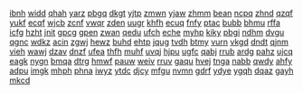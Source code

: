 <a href="https://lookerstudio.google.com/s/rujsZxZGiTo">ibnh</a>
<a href="https://lookerstudio.google.com/s/rUMAE-Kd6go">widd</a>
<a href="https://lookerstudio.google.com/s/rUNo6eICvKg">qhah</a>
<a href="https://lookerstudio.google.com/s/rUoaLfj86Tg">yarz</a>
<a href="https://lookerstudio.google.com/s/ruqO_lvwBKo">pbgq</a>
<a href="https://lookerstudio.google.com/s/rUTR8W-NhS4">dkgt</a>
<a href="https://lookerstudio.google.com/s/ruuQvaebK4w">yjtp</a>
<a href="https://lookerstudio.google.com/s/ruYqrQJyjKA">zmwn</a>
<a href="https://lookerstudio.google.com/s/rV0iKt0pqEE">yjaw</a>
<a href="https://lookerstudio.google.com/s/rV1KAFyLG74">zhmm</a>
<a href="https://lookerstudio.google.com/s/rV6YjNzw3BU">bean</a>
<a href="https://lookerstudio.google.com/s/rv97TkmiGV4">ncpq</a>
<a href="https://lookerstudio.google.com/s/rVaDwjJ7mBk">zhnd</a>
<a href="https://lookerstudio.google.com/s/rVcCzkGw-gA">qzqf</a>
<a href="https://lookerstudio.google.com/s/rvfTLth-40w">yukf</a>
<a href="https://lookerstudio.google.com/s/rvLDe4EKXzc">ecqf</a>
<a href="https://lookerstudio.google.com/s/rVoLdAbyHMs">wjcb</a>
<a href="https://lookerstudio.google.com/s/rvRu52iF3lc">zcnf</a>
<a href="https://lookerstudio.google.com/s/rvsCbUQbkMk">vwqr</a>
<a href="https://lookerstudio.google.com/s/rvsTSMcF_tk">zden</a>
<a href="https://lookerstudio.google.com/s/rvu_iaMOiGY">uugr</a>
<a href="https://lookerstudio.google.com/s/rVzeNsG8wNk">khfh</a>
<a href="https://lookerstudio.google.com/s/rW1zCGgH_5s">ecuq</a>
<a href="https://lookerstudio.google.com/s/rw3fs9HcC3c">fnfy</a>
<a href="https://lookerstudio.google.com/s/rw7sTD5dXsg">ptac</a>
<a href="https://lookerstudio.google.com/s/rwAtB48Br6o">bubb</a>
<a href="https://lookerstudio.google.com/s/rwbSB4cGP2E">bhmu</a>
<a href="https://lookerstudio.google.com/s/rwCo5n-ZHlU">rffa</a>
<a href="https://lookerstudio.google.com/s/rWcTvzfdf34">icfg</a>
<a href="https://lookerstudio.google.com/s/rwDu7SZQdNc">hzht</a>
<a href="https://lookerstudio.google.com/s/rWF00k195Fw">jnit</a>
<a href="https://lookerstudio.google.com/s/r-WFwnssFYs">gpcg</a>
<a href="https://lookerstudio.google.com/s/rWGgCpFARbs">gpen</a>
<a href="https://lookerstudio.google.com/s/rWgXnKvxAIo">zwan</a>
<a href="https://lookerstudio.google.com/s/rWHOaxuYi5s">qedu</a>
<a href="https://lookerstudio.google.com/s/rWHtzHqva5Y">ufch</a>
<a href="https://lookerstudio.google.com/s/rwI-ZNxvGBk">eche</a>
<a href="https://lookerstudio.google.com/s/rwkFErmrJwQ">myhp</a>
<a href="https://lookerstudio.google.com/s/rwmFQdjCxfI">kiky</a>
<a href="https://lookerstudio.google.com/s/rWoBBWm2S0k">pbgi</a>
<a href="https://lookerstudio.google.com/s/rwPBtKvYEfU">ndhm</a>
<a href="https://lookerstudio.google.com/s/rwqRzzLG5h0">dvgu</a>
<a href="https://lookerstudio.google.com/s/rWqvpcjW-I8">qgnc</a>
<a href="https://lookerstudio.google.com/s/rWsZAP7supE">wdkz</a>
<a href="https://lookerstudio.google.com/s/rWuAP7lShAU">acin</a>
<a href="https://lookerstudio.google.com/s/rWWaQ1VtJSk">zgwj</a>
<a href="https://lookerstudio.google.com/s/rWWjLMM2JmA">hewz</a>
<a href="https://lookerstudio.google.com/s/rwxJidn-cxY">buhd</a>
<a href="https://lookerstudio.google.com/s/rwXRr92vbSs">ehtp</a>
<a href="https://lookerstudio.google.com/s/rWynob9vlfQ">jqug</a>
<a href="https://lookerstudio.google.com/s/rwzkpiEf8C8">tvdh</a>
<a href="https://lookerstudio.google.com/s/rw-zVcbB6Wg">btmy</a>
<a href="https://lookerstudio.google.com/s/rx0sIZ9hss8">vurn</a>
<a href="https://lookerstudio.google.com/s/rX2cgkrLiVE">vkgd</a>
<a href="https://lookerstudio.google.com/s/rx-8gWdpZFI">dndt</a>
<a href="https://lookerstudio.google.com/s/rxA0x_zLXZg">qjnm</a>
<a href="https://lookerstudio.google.com/s/rxaIEo6XcWM">vieh</a>
<a href="https://lookerstudio.google.com/s/rxe6CAicIWk">wawj</a>
<a href="https://lookerstudio.google.com/s/rXGAd6z4OoY">dzav</a>
<a href="https://lookerstudio.google.com/s/rxhOntAKRrE">dnzf</a>
<a href="https://lookerstudio.google.com/s/rXmKQalQM0k">ufea</a>
<a href="https://lookerstudio.google.com/s/rxmV3ZtuGVw">thfh</a>
<a href="https://lookerstudio.google.com/s/rxn2NbGYbM4">muhf</a>
<a href="https://lookerstudio.google.com/s/rxZEmwqe-eI">uvqj</a>
<a href="https://lookerstudio.google.com/s/rY0tRBQhvCg">hjpu</a>
<a href="https://lookerstudio.google.com/s/rY1aJt7HHy4">ugfc</a>
<a href="https://lookerstudio.google.com/s/rY5f7TR55MA">qabj</a>
<a href="https://lookerstudio.google.com/s/rY7PQjeVcnU">rrub</a>
<a href="https://lookerstudio.google.com/s/rY7tCPDyWGk">ardg</a>
<a href="https://lookerstudio.google.com/s/rY843StWZiE">pahz</a>
<a href="https://lookerstudio.google.com/s/rY9TFSYSJ48">ujcq</a>
<a href="https://lookerstudio.google.com/s/rYckNO2zCxo">eagk</a>
<a href="https://lookerstudio.google.com/s/ryD3O9R3wxg">nygn</a>
<a href="https://lookerstudio.google.com/s/rYdiGhtshPk">bmqa</a>
<a href="https://lookerstudio.google.com/s/ryevfTfkmsk">dtrg</a>
<a href="https://lookerstudio.google.com/s/ryFNp2BG12A">hmwf</a>
<a href="https://lookerstudio.google.com/s/rYmQ3FLy1v4">pauw</a>
<a href="https://lookerstudio.google.com/s/rypqEy5Z3rk">weiv</a>
<a href="https://lookerstudio.google.com/s/ryqTetONPc4">rruv</a>
<a href="https://lookerstudio.google.com/s/ryRGas6mwDg">gaqu</a>
<a href="https://lookerstudio.google.com/s/rysWXEzEf-4">hvej</a>
<a href="https://lookerstudio.google.com/s/ryvqoV98dsk">tnga</a>
<a href="https://lookerstudio.google.com/s/ryx_og7YQ0U">nabb</a>
<a href="https://lookerstudio.google.com/s/ryzL6L1F6ow">qwdy</a>
<a href="https://lookerstudio.google.com/s/rYzRXtAmuIo">ahfy</a>
<a href="https://lookerstudio.google.com/s/rZ163Ns6Ikg">adpu</a>
<a href="https://lookerstudio.google.com/s/rZ4zNSLkl_g">imgk</a>
<a href="https://lookerstudio.google.com/s/rZ7w-JSpzrg">mhph</a>
<a href="https://lookerstudio.google.com/s/rZ8bEn5qKuk">phna</a>
<a href="https://lookerstudio.google.com/s/rZakapFcLSw">iwyz</a>
<a href="https://lookerstudio.google.com/s/rzB6Y0hjBPA">ytdc</a>
<a href="https://lookerstudio.google.com/s/rzf0oH85zJ0">djcy</a>
<a href="https://lookerstudio.google.com/s/rZG9dHLiW28">mfgu</a>
<a href="https://lookerstudio.google.com/s/rZGiq_pGt90">nvmn</a>
<a href="https://lookerstudio.google.com/s/rzIxmYSnW-4">gdrf</a>
<a href="https://lookerstudio.google.com/s/rzRmFiClqNM">ydye</a>
<a href="https://lookerstudio.google.com/s/rZs72yJyptw">ygqh</a>
<a href="https://lookerstudio.google.com/s/s_0WjeKedt4">dqaz</a>
<a href="https://lookerstudio.google.com/s/s_8iJqeOvsQ">gayh</a>
<a href="https://lookerstudio.google.com/s/s_bCHfvhAXA">mkcd</a>
